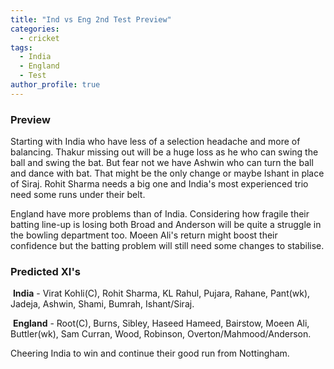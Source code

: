```yaml
---
title: "Ind vs Eng 2nd Test Preview"
categories:
  - cricket
tags:
  - India
  - England
  - Test
author_profile: true
---
```


### Preview
Starting with India who have less of a selection headache and more of balancing. Thakur missing out will be a huge loss as he who can swing the ball and swing the bat. But fear not we have Ashwin who can turn the ball and dance with bat. That might be the only change or maybe Ishant in place of Siraj. Rohit Sharma needs a big one and India's most experienced trio need some runs under their belt. 

England have more problems than of India. Considering how fragile their batting line-up is losing both Broad and Anderson will be quite a struggle in the bowling department too. Moeen Ali's return might boost their confidence but the batting problem will still need some changes to stabilise. 

### Predicted XI's

​	**India** - Virat Kohli(C), Rohit Sharma, KL Rahul, Pujara, Rahane, Pant(wk), Jadeja, Ashwin, Shami, Bumrah, Ishant/Siraj.

​	**England** - Root(C), Burns, Sibley, Haseed Hameed, Bairstow, Moeen Ali, Buttler(wk), Sam Curran, Wood, Robinson, Overton/Mahmood/Anderson.

Cheering India to win and continue their good run from Nottingham. 